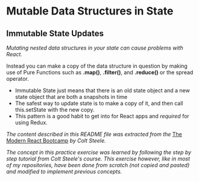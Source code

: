 # Mutable Data Structures in State

## Immutable State Updates

_Mutating nested data structures in your state can cause problems with React._

Instead you can make a copy of the data structure in question by making use of Pure Functions such as **.map()**, **.filter()**, and **.reduce()** or the spread operator.

- Immutable State just means that there is an old state object and a new state object that are both a snapshots in time
- The safest way to update state is to make a copy of it, and then call this.setState with the new copy.
- This pattern is a good habit to get into for React apps and _required_ for using Redux.

_The content described in this README file was extracted from the_ [The Modern React Bootcamp](https://www.udemy.com/course/modern-react-bootcamp/) _by Colt Steele._

_The concept in this practice exercise was learned by following the step by step tutorial from Colt Steele's course. This exercise however, like in most of my repositories, have been done from scratch (not copied and pasted) and modified to implement previous concepts._
